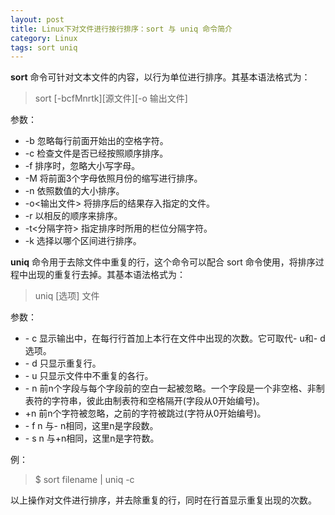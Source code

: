 ```yaml
---
layout: post
title: Linux下对文件进行按行排序：sort 与 uniq 命令简介
category: Linux
tags: sort uniq
---
```


**sort** 命令可针对文本文件的内容，以行为单位进行排序。其基本语法格式为：
> sort [-bcfMnrtk][源文件][-o 输出文件]

参数：

* -b   忽略每行前面开始出的空格字符。
* -c   检查文件是否已经按照顺序排序。
* -f   排序时，忽略大小写字母。
* -M   将前面3个字母依照月份的缩写进行排序。
*  -n   依照数值的大小排序。
*  -o<输出文件>   将排序后的结果存入指定的文件。
*  -r   以相反的顺序来排序。
*  -t<分隔字符>   指定排序时所用的栏位分隔字符。
*  -k  选择以哪个区间进行排序。


**uniq** 命令用于去除文件中重复的行，这个命令可以配合 sort 命令使用，将排序过程中出现的重复行去掉。其基本语法格式为：
> uniq [选项] 文件

参数：

* \- c 显示输出中，在每行行首加上本行在文件中出现的次数。它可取代- u和- d选项。
* \- d 只显示重复行。
* \- u 只显示文件中不重复的各行。
* \- n 前n个字段与每个字段前的空白一起被忽略。一个字段是一个非空格、非制表符的字符串，彼此由制表符和空格隔开(字段从0开始编号)。
* +n 前n个字符被忽略，之前的字符被跳过(字符从0开始编号)。
* \- f n 与- n相同，这里n是字段数。
* \- s n 与+n相同，这里n是字符数。

例：
> $ sort filename | uniq -c   

以上操作对文件进行排序，并去除重复的行，同时在行首显示重复出现的次数。

